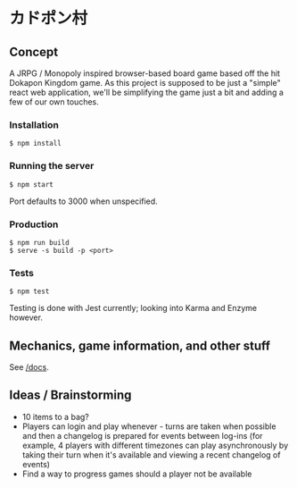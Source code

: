 カドポン村
==========

## Concept

A JRPG / Monopoly inspired browser-based board game based off the hit Dokapon Kingdom game. As this project is supposed to be just a "simple" react web application, we'll be simplifying the game just a bit and adding a few of our own touches.

### Installation

```
$ npm install
```

### Running the server

```
$ npm start
```
Port defaults to 3000 when unspecified.

### Production

```
$ npm run build
$ serve -s build -p <port>
```

### Tests

```
$ npm test
```
Testing is done with Jest currently; looking into Karma and Enzyme however.

## Mechanics, game information, and other stuff

See [/docs](../../tree/master/docs).

## Ideas / Brainstorming

 - 10 items to a bag?
 - Players can login and play whenever - turns are taken when possible and then a changelog is prepared for events between log-ins (for example, 4 players with different timezones can play asynchronously by taking their turn when it's available and viewing a recent changelog of events)
 - Find a way to progress games should a player not be available
